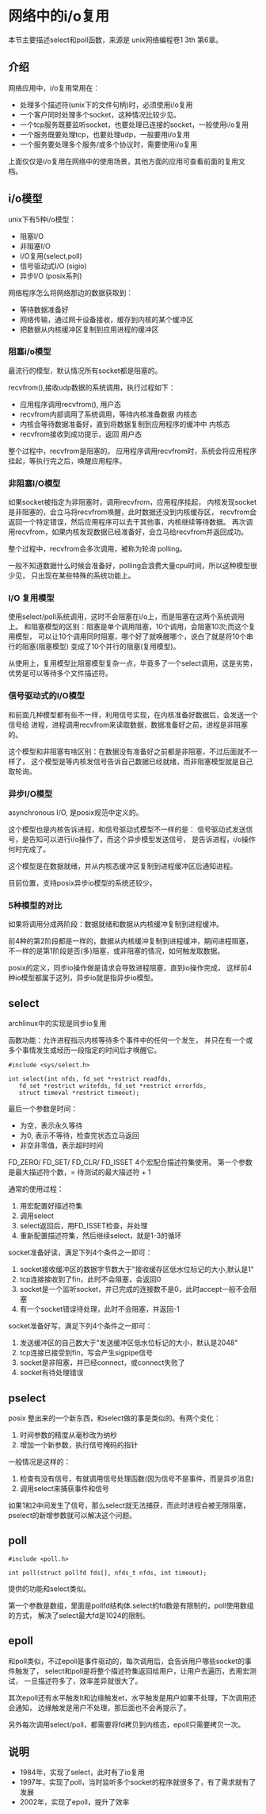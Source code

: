 # 网络中的i/o复用

本节主要描述select和poll函数，来源是 unix网络编程卷1 3th 第6章。

## 介绍

网络应用中，i/o复用常用在：

- 处理多个描述符(unix下的文件句柄)时，必须使用i/o复用
- 一个客户同时处理多个socket，这种情况比较少见。
- 一个tcp服务既要监听socket，也要处理已连接的socket，一般使用i/o复用
- 一个服务既要处理tcp，也要处理udp，一般要用i/o复用
- 一个服务要处理多个服务/或多个协议时，需要使用i/o复用

上面仅仅是i/o复用在网络中的使用场景，其他方面的应用可查看前面的复用文档。

## i/o模型

unix下有5种i/o模型：

- 阻塞I/O
- 非阻塞I/O
- I/O复用(select,poll)
- 信号驱动式I/O (sigio)
- 异步I/O (posix系列)

网络程序怎么将网络那边的数据获取到：

- 等待数据准备好
- 网络传输，通过网卡设备接收，缓存到内核的某个缓冲区
- 把数据从内核缓冲区复制到应用进程的缓冲区

### 阻塞i/o模型

最流行的模型，默认情况所有socket都是阻塞的。

recvfrom(),接收udp数据的系统调用，执行过程如下：

- 应用程序调用recvfrom(),    用户态
- recvfrom内部调用了系统调用，等待内核准备数据  内核态
- 内核会等待数据准备好，直到将数据复制到应用程序的缓冲中  内核态
- recvfrom接收到成功提示，返回  用户态

整个过程中，recvfrom是阻塞的。
应用程序调用recvfrom时，系统会将应用程序挂起，等执行完之后，唤醒应用程序。

### 非阻塞I/O模型

如果socket被指定为非阻塞时，调用recvfrom，应用程序挂起，
内核发现socket是非阻塞的，会立马将recvfrom唤醒，此时数据还没到内核缓存区，
recvfrom会返回一个特定错误，然后应用程序可以去干其他事，内核继续等待数据。
再次调用recvfrom，如果内核发现数据已经准备好，会立马给recvfrom并返回成功。

整个过程中，recvfrom会多次调用，被称为轮询 polling。

一般不知道数据什么时候会准备好，polling会浪费大量cpu时间，所以这种模型很少见，
只出现在某些特殊的系统功能上。

### I/O 复用模型

使用select/poll系统调用，这时不会阻塞在i/o上，而是阻塞在这两个系统调用上。
和阻塞模型的区别：阻塞是单个调用阻塞，10个调用，会阻塞10次;而这个复用模型，
可以让10个调用同时阻塞，哪个好了就唤醒哪个，说白了就是将10个串行的阻塞(阻塞模型)
变成了10个并行的阻塞(复用模型)。

从使用上，复用模型比阻塞模型复杂一点，毕竟多了一个select调用，这是劣势，
优势是可以等待多个文件描述符。  

### 信号驱动式的I/O模型

和前面几种模型都有些不一样，利用信号实现，在内核准备好数据后，会发送一个信号给
进程，进程调用recvfrom来读取数据，数据准备好之前，进程是非阻塞的。

这个模型和非阻塞有啥区别：在数据没有准备好之前都是非阻塞，不过后面就不一样了，
这个模型是等内核发信号告诉自己数据已经就绪，而非阻塞模型就是自己取轮询。

### 异步I/O模型

asynchronous I/O, 是posix规范中定义的。

这个模型也是内核告诉进程，和信号驱动式模型不一样的是：
信号驱动式发送信号，是告知可以进行i/o操作了，而这个异步模型发送信号，
是告诉进程，i/o操作何时完成了。

这个模型是在数据就绪，并从内核态缓冲区复制到进程缓冲区后通知进程。

目前位置，支持posix异步io模型的系统还较少。

### 5种模型的对比

如果将调用分成两阶段：数据就绪和数据从内核缓冲复制到进程缓冲。

前4种的第2阶段都是一样的，数据从内核缓冲复制到进程缓冲，期间进程阻塞，
不一样的是第1阶段是否(多)阻塞，或非阻塞的情况，如何触发取数据。

posix的定义，同步io操作做是请求会导致进程阻塞，直到io操作完成，
这样前4种io模型都属于这列，异步io就是指异步io模型。

## select

archlinux中的实现是同步io复用

函数功能：允许进程指示内核等待多个事件中的任何一个发生，
并只在有一个或多个事情发生或经历一段指定的时间后才唤醒它。

    #include <sys/select.h>

    int select(int nfds, fd_set *restrict readfds,
       fd_set *restrict writefds, fd_set *restrict errorfds,
       struct timeval *restrict timeout);

最后一个参数是时间：

- 为空，表示永久等待
- 为0, 表示不等待，检查完状态立马返回
- 非空非零值，表示超时时间

FD_ZERO/ FD_SET/ FD_CLR/ FD_ISSET 4个宏配合描述符集使用。
第一个参数是最大描述符个数，= 待测试的最大描述符 + 1

通常的使用过程：

1. 用宏配置好描述符集
2. 调用select
3. select返回后，用FD_ISSET检查，并处理
4. 重新配置描述符集，然后继续select，就是1-3的循环

socket准备好读，满足下列4个条件之一即可：

1. socket接收缓冲区的数据字节数大于"接收缓存区低水位标记的大小,默认是1"
2. tcp连接接收到了fin，此时不会阻塞，会返回0
3. socket是一个监听socket，并已完成的连接数不是0，此时accept一般不会阻塞
4. 有一个socket错误待处理，此时不会阻塞，并返回-1

socket准备好写，满足下列4个条件之一即可：

1. 发送缓冲区的自己数大于"发送缓冲区低水位标记的大小，默认是2048"
2. tcp连接已接受到fin，写会产生sigpipe信号
3. socket是非阻塞，并已经connect，或connect失败了
4. socket有待处理错误

## pselect

posix 整出来的一个新东西，和select做的事是类似的。有两个变化：

1. 时间参数的精度从毫秒改为纳秒
2. 增加一个新参数，执行信号掩码的指针

一般情况是这样的：

1. 检查有没有信号，有就调用信号处理函数(因为信号不是事件，而是异步消息)
2. 调用select来捕获事件和信号

如果1和2中间发生了信号，那么select就无法捕获，而此时进程会被无限阻塞，
pselect的新增参数就可以解决这个问题。

## poll

    #include <poll.h>
    
    int poll(struct pollfd fds[], nfds_t nfds, int timeout);

提供的功能和select类似。

第一个参数是数组，里面是pollfd结构体.select的fd数是有限制的，poll使用数组的方式，
解决了select最大fd是1024的限制。

## epoll

和poll类似，不过epoll是事件驱动的，每次调用后，会告诉用户哪些socket的事件触发了，
select和poll是将整个描述符集返回给用户，让用户去遍历，去用宏测试，
一旦描述符多了，效率差异就很大了。

其次epoll还有水平触发lt和边缘触发et，水平触发是用户如果不处理，下次调用还会通知，
边缘触发是用户不处理，那后面也不会再提示了。

另外每次调用select/poll，都需要将fd拷贝到内核态，epoll只需要拷贝一次。

## 说明

- 1984年，实现了select，此时有了io复用
- 1997年，实现了poll，当时监听多个socket的程序就很多了，有了需求就有了发展
- 2002年，实现了epoll，提升了效率
